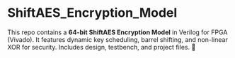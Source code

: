 # ShiftAES_Encryption_Model
This repo contains a **64-bit ShiftAES Encryption Model** in Verilog for FPGA (Vivado). It features dynamic key scheduling, barrel shifting, and non-linear XOR for security. Includes design, testbench, and project files. 🚀
